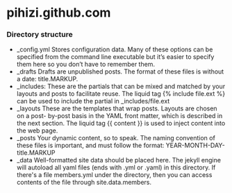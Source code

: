 pihizi.github.com
=================

### Directory structure ###
* _config.yml
    Stores configuration data. Many of these options can be specified from the command line executable but it’s easier to specify them here so you don’t have to remember them.
* _drafts
    Drafts are unpublished posts. The format of these files is without a date: title.MARKUP. 
* _includes:
    These are the partials that can be mixed and matched by your layouts and posts to facilitate reuse. The liquid tag  {% include file.ext %} can be used to include the partial in  _includes/file.ext
* _layouts
    These are the templates that wrap posts. Layouts are chosen on a post- by-post basis in the YAML front matter, which is described in the next section. The liquid tag  {{ content }} is used to inject content into the web page.
* _posts
    Your dynamic content, so to speak. The naming convention of these files is important, and must follow the format: YEAR-MONTH-DAY-title.MARKUP
* _data
    Well-formatted site data should be placed here. The jekyll engine will autoload all yaml files (ends with .yml or .yaml) in this directory. If there's a file members.yml under the directory, then you can access contents of the file through site.data.members.
